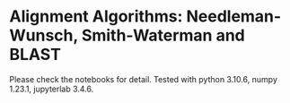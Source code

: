 # Alignment Algorithms: Needleman-Wunsch, Smith-Waterman and BLAST

Please check the notebooks for detail. Tested with python 3.10.6, numpy 1.23.1, jupyterlab 3.4.6.